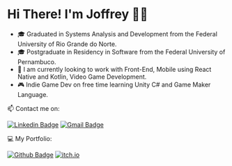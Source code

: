 # Hi There! I'm Joffrey :wave::smile:

- :mortar_board: Graduated in Systems Analysis and Development from the Federal University of Rio Grande do Norte.
- :mortar_board: Postgraduate in Residency in Software from the Federal University of Pernambuco.
- :telescope: I am currently looking to work with Front-End, Mobile using React Native and Kotlin, Video Game Development.
- :video_game: Indie Game Dev on free time learning Unity C# and Game Maker Language.

:mailbox: Contact me on:

[![Linkedin Badge](https://img.shields.io/badge/LinkedIn-0077B5?style=for-the-badge&logo=linkedin&logoColor=white)](https://www.linkedin.com/in/joffrey-peyrac-3772ab140/)
[![Gmail Badge](https://img.shields.io/badge/Gmail-D14836?style=for-the-badge&logo=gmail&logoColor=white)](mailto:joffreypag@gmail.com) 

:computer: My Portfolio:

[![Github Badge](https://img.shields.io/badge/GitHub-100000?style=for-the-badge&logo=github&logoColor=white)](https://github.com/JoffreyPag)
[![itch.io](https://img.shields.io/badge/Itch.io-FA5C5C?style=for-the-badge&logo=itch.io&logoColor=white)](https://joffr.itch.io)
